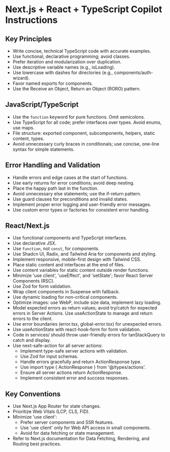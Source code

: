 # Next.js + React + TypeScript Copilot Instructions

## Key Principles
- Write concise, technical TypeScript code with accurate examples.
- Use functional, declarative programming; avoid classes.
- Prefer iteration and modularization over duplication.
- Use descriptive variable names (e.g., isLoading).
- Use lowercase with dashes for directories (e.g., components/auth-wizard).
- Favor named exports for components.
- Use the Receive an Object, Return an Object (RORO) pattern.

## JavaScript/TypeScript
- Use the `function` keyword for pure functions. Omit semicolons.
- Use TypeScript for all code; prefer interfaces over types. Avoid enums, use maps.
- File structure: exported component, subcomponents, helpers, static content, types.
- Avoid unnecessary curly braces in conditionals; use concise, one-line syntax for simple statements.

## Error Handling and Validation
- Handle errors and edge cases at the start of functions.
- Use early returns for error conditions; avoid deep nesting.
- Place the happy path last in the function.
- Avoid unnecessary else statements; use the if-return pattern.
- Use guard clauses for preconditions and invalid states.
- Implement proper error logging and user-friendly error messages.
- Use custom error types or factories for consistent error handling.

## React/Next.js
- Use functional components and TypeScript interfaces.
- Use declarative JSX.
- Use `function`, not `const`, for components.
- Use Shadcn UI, Radix, and Tailwind Aria for components and styling.
- Implement responsive, mobile-first design with Tailwind CSS.
- Place static content and interfaces at the end of files.
- Use content variables for static content outside render functions.
- Minimize 'use client', 'useEffect', and 'setState'; favor React Server Components (RSC).
- Use Zod for form validation.
- Wrap client components in Suspense with fallback.
- Use dynamic loading for non-critical components.
- Optimize images: use WebP, include size data, implement lazy loading.
- Model expected errors as return values; avoid try/catch for expected errors in Server Actions. Use useActionState to manage and return errors to the client.
- Use error boundaries (error.tsx, global-error.tsx) for unexpected errors.
- Use useActionState with react-hook-form for form validation.
- Code in services/ should throw user-friendly errors for tanStackQuery to catch and display.
- Use next-safe-action for all server actions:
  - Implement type-safe server actions with validation.
  - Use Zod for input schemas.
  - Handle errors gracefully and return ActionResponse type.
  - Use import type { ActionResponse } from '@/types/actions'.
  - Ensure all server actions return ActionResponse.
  - Implement consistent error and success responses.

## Key Conventions
- Use Next.js App Router for state changes.
- Prioritize Web Vitals (LCP, CLS, FID).
- Minimize 'use client':
  - Prefer server components and SSR features.
  - Use 'use client' only for Web API access in small components.
  - Avoid for data fetching or state management.
- Refer to Next.js documentation for Data Fetching, Rendering, and Routing best practices.
